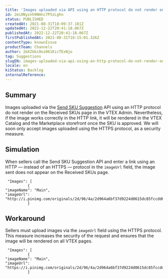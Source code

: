 ```yaml
---
title: 'Images uploaded via API using an HTTP protocol do not render on the Received SKUs page'
id: 2mi0Nyznh9NHnc7P5zLghn
status: PUBLISHED
createdAt: 2021-08-31T18:09:37.181Z
updatedAt: 2022-12-22T20:41:18.067Z
publishedAt: 2022-12-22T20:41:18.067Z
firstPublishedAt: 2021-08-31T18:15:01.326Z
contentType: knownIssue
productTeam: Channels
author: 2mXZkbi0oi061KicTExNjo
tag: Suggestions
slugEN: images-uploaded-via-api-using-an-http-protocol-do-not-render-on-the-received-skus-page
locale: en
kiStatus: Backlog
internalReference: 
---
```


## Summary

Images uploaded via the [Send SKU Suggestion](https://developers.vtex.com/vtex-rest-api/reference/manage-suggestions-1#send-sku-suggestion) API using an HTTP protocol do not render on the Received SKUs page in the VTEX Admin. Nevertheless, if the image works correctly in the HTTP link, it will be rendered in the VTEX Catalog and the Marketplace storefront once the SKU is approved. We will soon only accept images uploaded using the HTTPS protocol, as a security measure. 


## Simulation

When sellers call the Send SKU Suggestion API and enter a link using an HTTP — instead of an HTTPS — protocol in the `imageUrl` field, the image sent does not appear on the Received SKUs page.

```
 "Images": [
          {
"imageName": "Main",
"imageUrl": "http://i.pinimg.com/originals/2d/96/4a/2d964a6bf37d9224d0615dc85fccdd62.jpg"
          }

```


## Workaround

Sellers must upload images via the `imageUrl` field using the HTTPS protocol. This measure increases the security of the request and ensures that the image will be rendered on all VTEX pages.

```
 "Images": [
          {
"imageName": "Main",
"imageUrl": "https://i.pinimg.com/originals/2d/96/4a/2d964a6bf37d9224d0615dc85fccdd62.jpg"
          }
```


